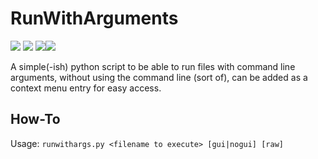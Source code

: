 # RunWithArguments
<img src="https://img.shields.io/github/downloads/EvilSquirrelGuy/RunWithArguments/total?label=Downloads" /> <img src="https://img.shields.io/github/languages/top/EvilSquirrelGuy/RunWithArguments?logo=python&logoColor=yellow" /> <img src="https://img.shields.io/github/repo-size/EvilSquirrelGuy/RunWithArguments" /><img src="https://img.shields.io/badge/status-unmaintained-inactive" />

A simple(-ish) python script to be able to run files with command line arguments, without using the command line (sort of), can be added as a context menu entry for easy access.

## How-To
Usage:
`runwithargs.py <filename to execute> [gui|nogui] [raw]`
